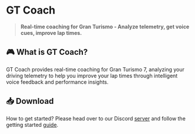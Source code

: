 # GT Coach

> **Real-time coaching for Gran Turismo - Analyze telemetry, get voice cues, improve lap times.**

## 🎮 What is GT Coach?

GT Coach provides real-time coaching for Gran Turismo 7, analyzing your driving telemetry to help you improve your lap times through intelligent voice feedback and performance insights.

## 📥 Download

How to get started? Please head over to our Discord [server](https://discord.gg/xQ9jQzK3c9) and follow the getting started [guide](https://discord.com/channels/1380855583741186078/1399849726270242836). 
